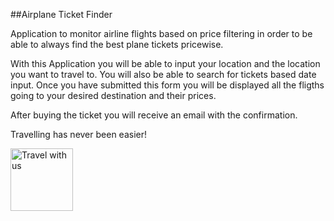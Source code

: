 ##Airplane Ticket Finder

Application to monitor airline flights based on price filtering in order to be able to always find the best plane tickets pricewise.

With this Application you will be able to input your location and the location you want to travel to. You will also be able to search for tickets based date input.
Once you have submitted this form you will be displayed all the fligths going to your desired destination and their prices.

After buying the ticket you will receive an email with the confirmation.

Travelling has never been easier!

<img src="/Users/mark/Downloads/rebecca-cairns-wvpL1K6IhnI-unsplash.jpg" alt="Travel with us" style="height: 100px; width:100px;"/>
